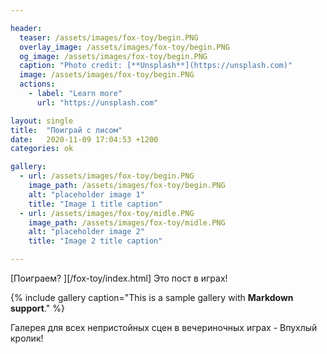 ```yaml
---

header:
  teaser: /assets/images/fox-toy/begin.PNG
  overlay_image: /assets/images/fox-toy/begin.PNG
  og_image: /assets/images/fox-toy/begin.PNG
  caption: "Photo credit: [**Unsplash**](https://unsplash.com)"
  image: /assets/images/fox-toy/begin.PNG
  actions:
    - label: "Learn more"
      url: "https://unsplash.com"

layout: single
title:  "Поиграй с лисом"
date:   2020-11-09 17:04:53 +1200
categories: ok

gallery:
  - url: /assets/images/fox-toy/begin.PNG
    image_path: /assets/images/fox-toy/begin.PNG
    alt: "placeholder image 1"
    title: "Image 1 title caption"
  - url: /assets/images/fox-toy/midle.PNG
    image_path: /assets/images/fox-toy/midle.PNG
    alt: "placeholder image 2"
    title: "Image 2 title caption"

---
```






[Поиграем? ][/fox-toy/index.html]
Это пост в играх!

{% include gallery caption="This is a sample gallery with **Markdown support**." %}

Галерея для всех непристойных сцен в вечериночных играх - Впухлый кролик!
